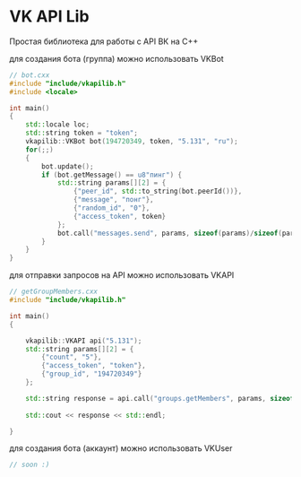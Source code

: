 # VK API Lib

Простая библиотека для работы с API ВК на C++

для создания бота (группа) можно использовать VKBot
```C++
// bot.cxx
#include "include/vkapilib.h"
#include <locale>

int main()
{
    std::locale loc;
    std::string token = "token";
    vkapilib::VKBot bot(194720349, token, "5.131", "ru");
    for(;;)
    {
        bot.update();
        if (bot.getMessage() == u8"пинг") {
            std::string params[][2] = {
                {"peer_id", std::to_string(bot.peerId())},
                {"message", "понг"},
                {"random_id", "0"},
                {"access_token", token}
            };
            bot.call("messages.send", params, sizeof(params)/sizeof(params[0]));
        }
    }
}
```

для отправки запросов на API можно использовать VKAPI
```C++
// getGroupMembers.cxx
#include "include/vkapilib.h"

int main()
{

    vkapilib::VKAPI api("5.131");
	std::string params[][2] = {
		{"count", "5"},
		{"access_token", "token"},
		{"group_id", "194720349"}
	};

    std::string response = api.call("groups.getMembers", params, sizeof(params)/sizeof(params[0]));
	
	std::cout << response << std::endl;

}
```

для создания бота (аккаунт) можно использовать VKUser
```C++
// soon :)
```
